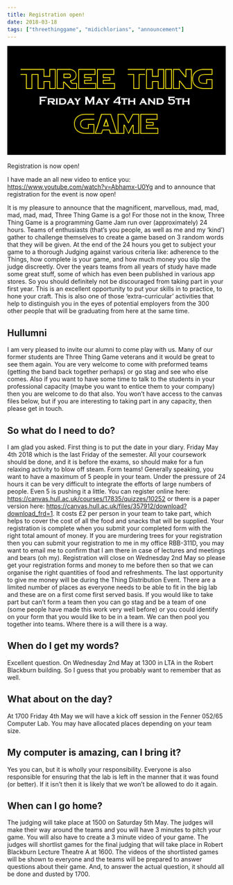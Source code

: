 ```yaml
---
title: Registration open!
date: 2018-03-18
tags: ["threethinggame", "midichlorians", "announcement"]
---
```

![alt text](/img/180504event/date_logo.png "May the 4th be with you")

Registration is now open!

I have made an all new video to entice you: https://www.youtube.com/watch?v=Abhamx-U0Yg and to announce that registration for the event is now open!

<!--more-->

It is my pleasure to announce that the magnificent, marvellous, mad, mad, mad, mad, mad, Three Thing Game is a go!
For those not in the know, Three Thing Game is a programming Game Jam run over (approximately) 24 hours. Teams of enthusiasts (that’s you people, as well as me and my ‘kind’) gather to challenge themselves to create a game based on 3 random words that they will be given. At the end of the 24 hours you get to subject your game to a thorough Judging against various criteria like: adherence to the Things, how complete is your game, and how much money you slip the judge discreetly.
Over the years teams from all years of study have made some great stuff, some of which has even been published in various app stores. So you should definitely not be discouraged from taking part in your first year. This is an excellent opportunity to put your skills in to practice, to hone your craft. This is also one of those ‘extra-curricular’ activities that help to distinguish you in the eyes of potential employers from the 300 other people that will be graduating from here at the same time.
 
## Hullumni

I am very pleased to invite our alumni to come play with us. Many of our former students are Three Thing Game veterans and it would be great to see them again. You are very welcome to come with preformed teams (getting the band back together perhaps) or go stag and see who else comes. Also if you want to have some time to talk to the students in your professional capacity (maybe you want to entice them to your company) then you are welcome to do that also. You won’t have access to the canvas files below, but if you are interesting to taking part in any capacity, then please get in touch. 

## So what do I need to do?

I am glad you asked. First thing is to put the date in your diary. 
Friday May 4th 2018 which is the last Friday of the semester. All your coursework should be done, and it is before the exams, so should make for a fun relaxing activity to blow off steam.
Form teams! Generally speaking, you want to have a maximum of 5 people in your team. Under the pressure of 24 hours it can be very difficult to integrate the efforts of large numbers of people. Even 5 is pushing it a little. You can register online here: https://canvas.hull.ac.uk/courses/17835/quizzes/10252 or there is a paper version here: https://canvas.hull.ac.uk/files/357912/download?download_frd=1. It costs £2 per person in your team to take part, which helps to cover the cost of all the food and snacks that will be supplied. Your registration is complete when you submit your completed form with the right total amount of money. If you are murdering trees for your registration then you can submit your registration to me in my office RBB-311D, you may want to email me to confirm that I am there in case of lectures and meetings and bears (oh my).
Registration will close on Wednesday 2nd May so please get your registration forms and money to me before then so that we can organise the right quantities of food and refreshments. The last opportunity to give me money will be during the Thing Distribution Event.
There are a limited number of places as everyone needs to be able to fit in the big lab and these are on a first come first served basis.
If you would like to take part but can’t form a team then you can go stag and be a team of one (some people have made this work very well before) or you could identify on your form that you would like to be in a team. We can then pool you together into teams. Where there is a will there is a way.

## When do I get my words?

Excellent question. On Wednesday 2nd May at 1300 in LTA in the Robert Blackburn building. So I guess that you probably want to remember that as well.

## What about on the day?

At 1700 Friday 4th May we will have a kick off session in the Fenner 052/65 Computer Lab. You may have allocated places depending on your team size.

## My computer is amazing, can I bring it?

Yes you can, but it is wholly your responsibility. Everyone is also responsible for ensuring that the lab is left in the manner that it was found (or better). If it isn’t then it is likely that we won’t be allowed to do it again.

## When can I go home?

The judging will take place at 1500 on Saturday 5th May. The judges will make their way around the teams and you will have 3 minutes to pitch your game. You will also have to create a 3 minute video of your game. The judges will shortlist games for the final judging that will take place in Robert Blackburn Lecture Theatre A at 1600. The videos of the shortlisted games will be shown to everyone and the teams will be prepared to answer questions about their game.
And, to answer the actual question, it should all be done and dusted by 1700.
